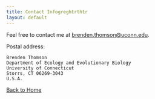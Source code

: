 ```yaml
---
title: Contact Infogreghtrthtr
layout: default
---
```


Feel free to contact me at <brenden.thomson@uconn.edu>.

Postal address: 

    Brenden Thomson 
    Department of Ecology and Evolutionary Biology 
    University of Connecticut 
    Storrs, CT 06269-3043
    U.S.A.

[Back to Home](https://brendenthomson.github.io/)
